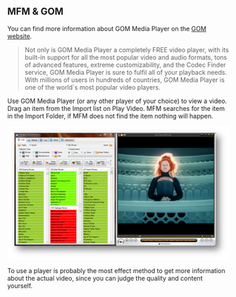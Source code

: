 ## MFM & GOM

You can find more information about GOM Media Player on the [GOM website](http://player.gomlab.com/eng).
> Not only is GOM Media Player a completely FREE video player, with its built-in support for all the most popular video and audio formats, tons of advanced features, extreme customizability, and the Codec Finder service, GOM Media Player is sure to fulfil all of your playback needs. With millions of users in hundreds of countries, GOM Media Player is one of the world`s most popular video players.

Use GOM Media Player (or any other player of your choice) to view a video.  Drag an item from the Import list on Play Video.  MFM searches for the item in the Import Folder, if MFM does not find the item nothing will happen.

[![MFM & GOM](../images/MFM_GOM.jpg)](../images/MFM_GOM.jpg)

To use a player is probably the most effect method to get more information about the actual video, since you can judge the quality and content yourself.
